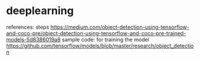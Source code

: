 # deeplearning

references:
steps
https://medium.com/object-detection-using-tensorflow-and-coco-pre/object-detection-using-tensorflow-and-coco-pre-trained-models-5d8386019a8
sample code: for training the model
https://github.com/tensorflow/models/blob/master/research/object_detection
